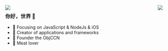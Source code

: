<img align="right" src="https://github-readme-stats.vercel.app/api?username=iafine&show_icons=true&icon_color=CE1D2D&text_color=718096&bg_color=00000000&hide_title=true&hide_border=true&count_private=true" />

<img align="left" src="https://github.com/iafine/github-readme-stats" />

### 你好，世界 👋

- :orange_book: Focusing on JavaScript & NodeJs & iOS
- :hammer: Creator of applications and frameworks
- :ram: Founder the ObjCCN
- :meat_on_bone: Meat lover
